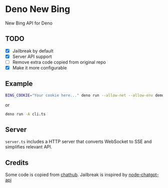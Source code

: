 # Deno New Bing

New Bing API for Deno

## TODO

- [X] Jailbreak by default
- [X] Server API support
- [ ] Remove extra code copied from original repo
- [X] Make it more configurable

## Example

```sh
BING_COOKIE="Your cookie here..." deno run --allow-net --allow-env demo.ts
```

or

```sh
deno run -A cli.ts
```

## Server

`server.ts` includes a HTTP server that converts WebSocket to SSE and simplifies relevant API.

## Credits

Some code is copied from [chathub](https://github.com/chathub-dev/chathub/tree/main/src/app/bots/bing).
Jailbreak is inspired by [node-chatgpt-api](https://github.com/waylaidwanderer/node-chatgpt-api/pull/132)
